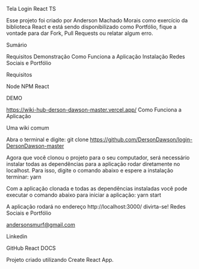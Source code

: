 Tela Login React TS

Esse projeto foi criado por Anderson Machado Morais como exercício da biblioteca React e está sendo disponibilizado como Portfólio, fique a vontade para dar Fork, Pull Requests ou relatar algum erro.

Sumário

Requisitos
Demonstração
Como Funciona a Aplicação
Instalação
Redes Sociais e Portfólio

Requisitos

Node
NPM
React

DEMO

https://wiki-hub-derson-dawson-master.vercel.app/ Como Funciona a Aplicação

Uma wiki comum

Abra o terminal e digite: git clone https://github.com/DersonDawson/login-DersonDawson-master

Agora que você clonou o projeto para o seu computador, será necessário instalar todas as dependências para a aplicação rodar diretamente no localhost. Para isso, digite o comando abaixo e espere a instalação terminar: yarn

Com a aplicação clonada e todas as dependências instaladas você pode executar o comando abaixo para iniciar a aplicação: yarn start

A aplicação rodará no endereço http://localhost:3000/ divirta-se! Redes Sociais e Portfólio

andersonsmurf@gmail.com

Linkedin

GitHub React DOCS

Projeto criado utilizando Create React App.
